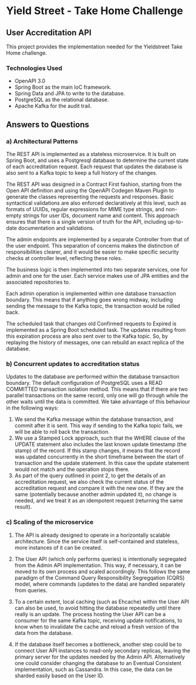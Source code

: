 # Yield Street - Take Home Challenge

## User Accreditation API

This project provides the implementation needed for the Yieldstreet Take Home challenge.

### Technologies Used

- OpenAPI 3.0
- Spring Boot as the main IoC framework.
- Spring Data and JPA to write to the database.
- PostgreSQL as the relational database.
- Apache Kafka for the audit trail.

## Answers to Questions

### a) Architectural Patterns

The REST API is implemented as a stateless microservice. It is built on Spring Boot, and uses a Postgresql database to
determine the current state
of each accreditation request. Each request that updates the database is also sent to a Kafka topic to keep a full
history of the changes.

The REST API was designed in a Contract First fashion, starting from the Open API definition and using the OpenAPI
Codegen Maven Plugin to
generate the classes representing the requests and responses. Basic syntactical validations are also enforced
declaratively at this level,
such as formats of UUIDs, regular expressions for MIME type strings, and non-empty strings for user IDs, document name
and content.
This approach ensures that there is a single version of truth for the API, including up-to-date documentation and
validations.

The admin endpoints are implemented by a separate Controller from that of the user endpoint. This separation of concerns
makes the distinction of
responsibilities clearer, and it would be easier to make specific security checks at controller level, reflecting these
roles.

The business logic is then implemented into two separate services, one for admin and one for the user. Each service
makes use
of JPA entities and the associated repositories to.

Each admin operation is implemented within one database transaction boundary. This means that if anything goes wrong
midway, including sending the message to the Kafka topic, the transaction would be rolled back.

The scheduled task that changes old Confirmed requests to Expired is implemented as a Spring Boot scheduled task. The
updates resulting from this
expiration process are also sent over to the Kafka topic. So, by replaying the history of messages, one can rebuild an
exact replica of the database.

### b) Concurrent updates to accreditation status

Updates to the database are performed within the database transaction boundary. The default configuration of PostgreSQL
uses a READ COMMITTED transaction isolation method. This means that if there are two parallel transactions on the same
record, only one will go through while the other waits until the data is committed. We take advantage of this behaviour
in the following ways:

1. We send the Kafka message within the database transaction, and commit after it is sent. This way if sending to the
   Kafka topic fails, we will be able to roll back the transaction.
2. We use a Stamped Lock approach, such that the WHERE clause of the UPDATE statement also includes the last known
   update timestamp (the stamp) of the record.
   If this stamp changes, it means that the record was updated concurrently in the short timeframe between the start of
   transaction and the update statement. In this case the update statement would not match and the operation stops
   there.
3. As part of the query outlined in point 2, to get the details of an accreditation request, we also check the current
   status of the accreditation request and compare it with the new one. If they are the same (potentially because
   another admin updated it), no change is needed, and we treat it as an idempotent request (returning the same result).

### c) Scaling of the microservice

1. The API is already designed to operate in a horizontally scalable architecture. Since the service itself is
   self-contained and stateless, more instances of it can be created.

2. The User API (which only performs queries) is intentionally segregated from the Admin API implementation. This way,
   if necessary, it can be moved to its own process and scaled accordingly. This follows the same paradigm of the
   Command Query Responsibility Segregqation (CQRS) model, where commands (updates to the data) are handled separately
   from queries.

3. To a certain extent, local caching (such as Ehcache) within the User API can also be used, to avoid hitting the
   database repeatedly until there really is an update. The process hosting the User API can be a consumer for the same
   Kafka topic,
   receiving update notifications, to know when to invalidate the cache and reload a fresh version of the data from the
   database.

4. If the database itself becomes a bottleneck, another step could be to connect User API instances to read-only
   secondary replicas, leaving the primary server for the updates needed by the Admin API. Alternatively one could
   consider changing the database to an Eventual Consistent implementation, such as Cassandra. In this case, the data
   can be sharded easily based on the User ID. 




